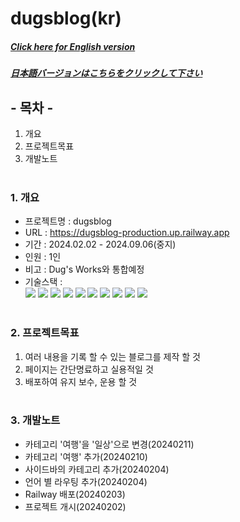 # dugsblog(kr)

##### [Click here for English version](README_EN.md)

##### [日本語バージョンはこちらをクリックして下さい](README_JP.md)

## - 목차 -

1. 개요
2. 프로젝트목표
3. 개발노트
   </br>
   </br>

### 1. 개요

- 프로젝트명 : dugsblog
- URL : https://dugsblog-production.up.railway.app
- 기간 : 2024.02.02 - 2024.09.06(중지)
- 인원 : 1인
- 비고 : Dug's Works와 통합예정
- 기술스택 : </br>
  <img src="https://img.shields.io/badge/html-E34F26?style=for-the-badge&logo=html5&logoColor=white">
  <img src="https://img.shields.io/badge/css-1572B6?style=for-the-badge&logo=css3&logoColor=white">
  <img src="https://img.shields.io/badge/javascript-F7DF1E?style=for-the-badge&logo=javascript&logoColor=white">
  <img src="https://img.shields.io/badge/sass-CC6699?style=for-the-badge&logo=sass&logoColor=white">
  <img src="https://img.shields.io/badge/node.js-339933?style=for-the-badge&logo=node.js&logoColor=white">
  <img src="https://img.shields.io/badge/express-000000?style=for-the-badge&logo=express&logoColor=white">
  <img src="https://img.shields.io/badge/typescript-3178C6?style=for-the-badge&logo=Typescript&logoColor=white">
  <img src="https://img.shields.io/badge/ejs-B4CA65?style=for-the-badge&logo=ejs&logoColor=white">
  <img src="https://img.shields.io/badge/Postman-FF6C37?style=for-the-badge&logo=Postman&logoColor=white">
  <img src="https://img.shields.io/badge/Git-F05032?style=for-the-badge&logo=Git&logoColor=white">
  </br>
  </br>

### 2. 프로젝트목표

1. 여러 내용을 기록 할 수 있는 블로그를 제작 할 것
2. 페이지는 간단명료하고 실용적일 것
3. 배포하여 유지 보수, 운용 할 것
   </br>
   </br>

### 3. 개발노트

- 카테고리 '여행'을 '일상'으로 변경(20240211)
- 카테고리 '여행' 추가(20240210)
- 사이드바의 카테고리 추가(20240204)
- 언어 별 라우팅 추가(20240204)
- Railway 배포(20240203)
- 프로젝트 개시(20240202)
